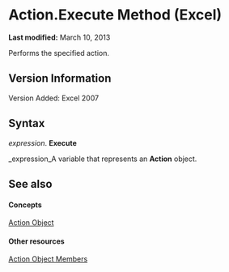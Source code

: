 
# Action.Execute Method (Excel)

 **Last modified:** March 10, 2013

Performs the specified action.

## Version Information

Version Added: Excel 2007 


## Syntax

 _expression_. **Execute**

 _expression_A variable that represents an  **Action** object.


## See also


#### Concepts


 [Action Object](8a54e4ed-8392-e198-66df-987f94841968.md)
#### Other resources


 [Action Object Members](facec89c-9df7-e199-574b-78c86d91dd6e.md)
